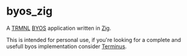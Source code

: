# byos_zig

A [TRMNL](https://usetrmnl.com) [BYOS](https://docs.usetrmnl.com/go/diy/byos) application written in [Zig](https://ziglang.org).


This is intended for personal use, if you're looking for a complete and usefull byos implementation consider [Terminus](https://github.com/usetrmnl/byos_hanami).
